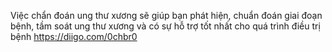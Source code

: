 Việc chẩn đoán ung thư xương sẽ giúp bạn phát hiện, chuẩn đoán giai đoạn bệnh, tầm soát ung thư xương và có sự hỗ trợ tốt nhất cho quá trình điều trị bệnh
https://diigo.com/0chbr0
